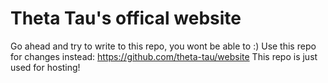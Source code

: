 # Theta Tau's offical website
Go ahead and try to write to this repo, you wont be able to :)
Use this repo for changes instead: https://github.com/theta-tau/website
This repo is just used for hosting!

